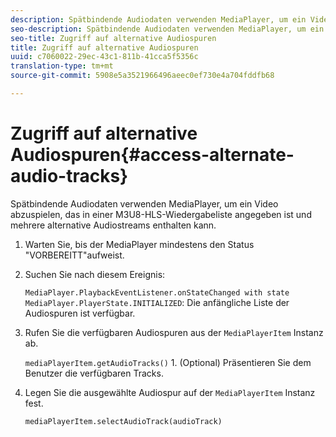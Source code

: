 ```yaml
---
description: Spätbindende Audiodaten verwenden MediaPlayer, um ein Video abzuspielen, das in einer M3U8-HLS-Wiedergabeliste angegeben ist und mehrere alternative Audiostreams enthalten kann.
seo-description: Spätbindende Audiodaten verwenden MediaPlayer, um ein Video abzuspielen, das in einer M3U8-HLS-Wiedergabeliste angegeben ist und mehrere alternative Audiostreams enthalten kann.
seo-title: Zugriff auf alternative Audiospuren
title: Zugriff auf alternative Audiospuren
uuid: c7060022-29ec-43c1-811b-41cca5f5356c
translation-type: tm+mt
source-git-commit: 5908e5a3521966496aeec0ef730e4a704fddfb68

---
```



# Zugriff auf alternative Audiospuren{#access-alternate-audio-tracks}

Spätbindende Audiodaten verwenden MediaPlayer, um ein Video abzuspielen, das in einer M3U8-HLS-Wiedergabeliste angegeben ist und mehrere alternative Audiostreams enthalten kann.

1. Warten Sie, bis der MediaPlayer mindestens den Status &quot;VORBEREITT&quot;aufweist.
1. Suchen Sie nach diesem Ereignis:

   `MediaPlayer.PlaybackEventListener.onStateChanged with state MediaPlayer.PlayerState.INITIALIZED`: Die anfängliche Liste der Audiospuren ist verfügbar.

1. Rufen Sie die verfügbaren Audiospuren aus der `MediaPlayerItem` Instanz ab.

   `mediaPlayerItem.getAudioTracks()` 1. (Optional) Präsentieren Sie dem Benutzer die verfügbaren Tracks.
1. Legen Sie die ausgewählte Audiospur auf der `MediaPlayerItem` Instanz fest.

   `mediaPlayerItem.selectAudioTrack(audioTrack)`